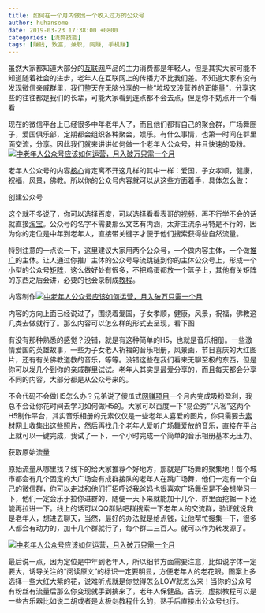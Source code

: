 ```yaml
---
title: 如何在一个月内做出一个收入过万的公众号
author: huhansome
date: 2019-03-23 17:38:00 +0800
categories: [流弊技能]
tags: [赚钱, 致富, 兼职, 网赚, 手机赚]
---
```



虽然大家都知道大部分的[互联网](http://www.yi09.cn/tags/%E4%BA%92%E8%81%94%E7%BD%91/)产品的主力消费都是年轻人，但是其实大家可能不知道随着社会的进步，老年人在互联网上的传播力不比我们差。不知道大家有没有发现微信亲戚群里，我们整天在无脑分享的一些“垃圾又没营养的正能量”，分享这些的往往都是我们的长辈，可能大家看到连点都不会去点，但是你不妨点开一个看看

现在的微信平台上已经很多中年老年人了，而且他们都有自己的聚会群，广场舞圈子，爱国俱乐部，定期都会组织各种聚会，娱乐。有什么事情，也第一时间在群里面交流，分享。因此我们就来讲讲如何做一个老年人公众号，并且快速的吸粉。[![中老年人公众号应该如何运营，月入破万只需一个月](http://www.yi09.cn/zb_users/upload/2021/10/20211006220805163352928520605.jpeg)](http://www.yi09.cn/zb_users/upload/2021/10/20211006220805163352928520605.jpeg)

老年人公众号的内容[核心](http://www.yi09.cn/tags/hexin/)肯定离不开这几样的其中一样：爱国，子女孝顺，健康，祝福，风景，佛教。所以你的公众号内容就可以从这些方面着手，具体怎么做：

创建公众号

这个就不多说了，你可以选择百度，可以选择看看表哥的[视频](http://www.yi09.cn/tags/shipin/)，再不行学不会的话就直接[淘宝](http://www.yi09.cn/tags/%E6%B7%98%E5%AE%9D/)。公众号的名字不需要那么文艺有内涵，太非主流杀马特是不行的，因为你的定位是中年到老年人，直接带关键字才便于他们搜索获得些自然流量。

特别注意的一点说一下，这里建议大家用两个公众号，一个做内容主体，一个做[推广](http://www.yi09.cn/tags/%E6%8E%A8%E5%B9%BF/)的主体。让人通过你推广主体的公众号导流跳链到你的主体公众号上，形成一个小型的公众号[矩阵](http://www.yi09.cn/tags/%E7%9F%A9%E9%98%B5/)，这么做好处有很多，不把鸡蛋都放一个篮子上，其他有关矩阵的东西之后会讲，必要的也会录制成[教程](http://www.yi09.cn/tags/%E6%95%99%E7%A8%8B/)。

内容制作[![中老年人公众号应该如何运营，月入破万只需一个月](http://www.yi09.cn/zb_users/upload/2021/10/20211006220807163352928713304.jpeg)](http://www.yi09.cn/zb_users/upload/2021/10/20211006220807163352928713304.jpeg)

内容的方向上面已经说过了，围绕着爱国，子女孝顺，健康，风景，祝福，佛教这几类去做就行了。那么内容可以怎么样的形式去呈现，看下图

有没有那种熟悉的感觉？没错，就是有这种简单的H5，也就是音乐相册。一些激情爱国的英雄故事，一些为子女老人祈福的音乐相册，风景画，节日喜庆的大红图片，还有有关佛教道教的音乐，等等。没错这些在我们看来无聊至极的东西，但是你可以发几个到你的亲戚群里试试。老年人其实是最爱分享的，而且每天都会分享不同的内容，大部分都是从公众号来的。

不会代码不会做H5怎么办？兄弟说了傻瓜式[网赚项目](http://www.yi09.cn/tags/%E7%BD%91%E8%B5%9A%E9%A1%B9%E7%9B%AE/)一个月内完成吸粉盈利，我总不会让你花时间去学习如何做H5的。大家可以百度一下“易企秀”“凡客”这两个H5制作平台，其实音乐相册的元素仅仅是一些老年人喜爱的图片，你只需要去[素材](http://www.yi09.cn/tags/%E7%B4%A0%E6%9D%90/)网上收集出这些照片，然后再找几个老年人爱听广场舞爱放的音乐，直接在平台上就可以一键完成，我试了一下，一个小时完成一个简单的音乐相册基本无压力。

获取原始流量

原始流量从哪里找？线下的给大家推荐个好地方，那就是广场舞的聚集地！每个城市都会有几个固定的大广场会有成群接队的老年人在跳广场舞，他们一定有一个自己的微信群，你可以走过和他们打招呼说我爸妈也很喜欢广场舞但是不会想学习一下，他们一定会乐于拉你进群的，随便一天下来就能加十几个，群里面挖掘一下还能再拉进一下。线上的话可以QQ群贴吧群搜索一下老年人的交流群，验证就说我是老年人，想进去聊天，当然，最好的办法就是给点钱，让他帮忙搜集一下，很多人都会有动力的，加十几个群就行了，每个群二三百人。就可以作为转发源了。

[![中老年人公众号应该如何运营，月入破万只需一个月](http://www.yi09.cn/zb_users/upload/2021/10/20211006220808163352928873968.jpeg)](http://www.yi09.cn/zb_users/upload/2021/10/20211006220808163352928873968.jpeg)

最后说一点，因为定位是中年到老年人，所以细节方面需要注意，比如说字体一定要大，诱导关注的“阅读原文”的标识一定要明显，方便老年人的老花眼。图案上多选择一些大红大紫的花，说难听点就是你觉得怎么LOW就怎么来！当你的公众号有粉丝有流量后那么你变现就手到擒来了，老年人保健品，古玩，虚拟教程可以是一些古乐器比如说二胡或者是太极剑教程什么的，熟手后直接出公众号也行。

  


